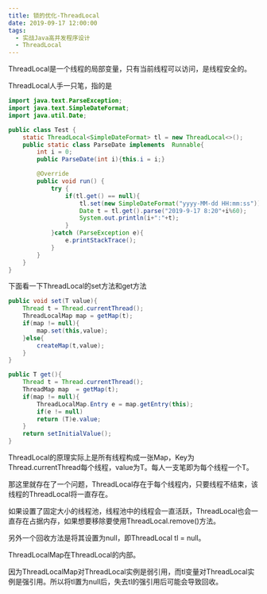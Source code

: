 ```yaml
---
title: 锁的优化-ThreadLocal
date: 2019-09-17 12:00:00
tags:
  - 实战Java高并发程序设计
  - ThreadLocal
---
```


ThreadLocal是一个线程的局部变量，只有当前线程可以访问，是线程安全的。

<!--more-->

ThreadLocal人手一只笔，指的是

```java
import java.text.ParseException;
import java.text.SimpleDateFormat;
import java.util.Date;

public class Test {
    static ThreadLocal<SimpleDateFormat> tl = new ThreadLocal<>();
    public static class ParseDate implements  Runnable{
        int i = 0;
        public ParseDate(int i){this.i = i;}

        @Override
        public void run() {
            try {
                if(tl.get() == null){
                    tl.set(new SimpleDateFormat("yyyy-MM-dd HH:mm:ss"));
                    Date t = tl.get().parse("2019-9-17 8:20"+i%60);
                    System.out.println(i+":"+t);
                }
            }catch (ParseException e){
                e.printStackTrace();
            }
        }
    }
}
```

下面看一下ThreadLocal的set方法和get方法

```java
public void set(T value){
	Thread t = Thread.currentThread();
	ThreadLocalMap map = getMap(t);
	if(map != null){
		map.set(this,value);
	}else{
		createMap(t,value);
	}
}
```

```java
public T get(){
	Thread t = Thread.currentThread();
	ThreadMap map  = getMap(t);
	if(map != null){
		ThreadLocalMap.Entry e = map.getEntry(this);
		if(e != null)
		return (T)e.value;
	}
	return setInitialValue();
}
```

ThreadLocal的原理实际上是所有线程构成一张Map，Key为Thread.currentThread每个线程，value为T。每人一支笔即为每个线程一个T。

那这里就存在了一个问题，ThreadLocal存在于每个线程内，只要线程不结束，该线程的ThreadLocal将一直存在。

如果设置了固定大小的线程池，线程池中的线程会一直活跃，ThreadLocal也会一直存在占据内存，如果想要移除要使用ThreadLocal.remove()方法。

另外一个回收方法是将其设置为null，即ThreadLocal tl = null。

ThreadLocalMap在ThreadLocal的内部。

因为ThreadLocalMap对ThreadLocal实例是弱引用，而tl变量对ThreadLocal实例是强引用。所以将tl置为null后，失去tl的强引用后可能会导致回收。